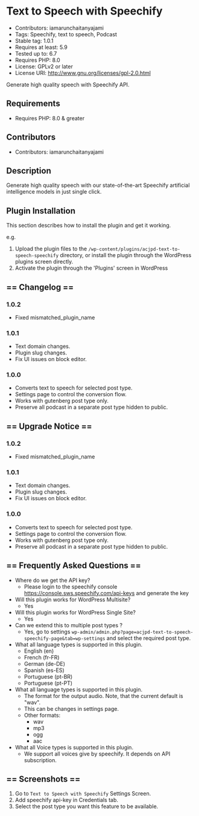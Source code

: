 # Text to Speech with Speechify

* Contributors:      iamarunchaitanyajami
* Tags:              Speechify, text to speech, Podcast
* Stable tag:        1.0.1
* Requires at least: 5.9
* Tested up to:      6.7
* Requires PHP:      8.0
* License: GPLv2 or later
* License URI: http://www.gnu.org/licenses/gpl-2.0.html

Generate high quality speech with Speechify API.

## Requirements
- Requires PHP: 8.0 & greater

## Contributors

- Contributors: iamarunchaitanyajami

## Description

Generate high quality speech with our state-of-the-art Speechify artificial intelligence models in just single click.

## Plugin Installation

This section describes how to install the plugin and get it working.

e.g.

1. Upload the plugin files to the `/wp-content/plugins/acjpd-text-to-speech-speechify` directory, or install the plugin through the WordPress plugins screen directly.
2. Activate the plugin through the 'Plugins' screen in WordPress

## == Changelog ==

### 1.0.2
* Fixed mismatched_plugin_name

### 1.0.1
* Text domain changes.
* Plugin slug changes.
* Fix UI issues on block editor.

### 1.0.0
* Converts text to speech for selected post type.
* Settings page to control the conversion flow.
* Works with gutenberg post type only.
* Preserve all podcast in a separate post type hidden to public.

## == Upgrade Notice ==

### 1.0.2
* Fixed mismatched_plugin_name

### 1.0.1
* Text domain changes.
* Plugin slug changes.
* Fix UI issues on block editor.

### 1.0.0
* Converts text to speech for selected post type.
* Settings page to control the conversion flow.
* Works with gutenberg post type only.
* Preserve all podcast in a separate post type hidden to public.

## == Frequently Asked Questions ==

* Where do we get the API key?
    * Please login to the speechify console https://console.sws.speechify.com/api-keys and generate the key
* Will this plugin works for WordPress Multisite?
    * Yes
* Will this plugin works for WordPress Single Site?
    * Yes
* Can we extend this to multiple post types ?
  * Yes, go to settings ``wp-admin/admin.php?page=acjpd-text-to-speech-speechify-page&tab=wp-settings`` and select the required post type.
* What all language types is supported in this plugin.
  * English (en)
  * French (fr-FR)
  * German (de-DE)
  * Spanish (es-ES)
  * Portuguese (pt-BR)
  * Portuguese (pt-PT)
* What all language types is supported in this plugin.
  * The format for the output audio. Note, that the current default is "wav".
  * This can be changes in settings page.
  * Other formats:
    * wav
    * mp3
    * ogg
    * aac
* What all Voice types is supported in this plugin.
  * We support all voices give by speechify. It depends on API subscription.

## == Screenshots ==

1. Go to `Text to Speech with Speechify` Settings Screen.
2. Add speechify api-key in Credentials tab.  
3. Select the post type you want this feature to be available.